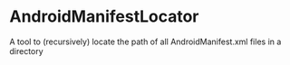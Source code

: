 # AndroidManifestLocator
A tool to (recursively) locate the path of all AndroidManifest.xml files in a directory
